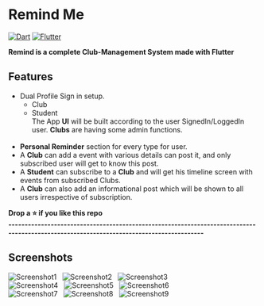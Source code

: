 # Remind Me

[![Dart](https://img.shields.io/badge/-Dart-0175C2?style=flat&logo=dart&link=https://github.com/Gajanand9608)](https://github.com/Gajanand9608)
[![Flutter](https://img.shields.io/badge/-Flutter-02569B?style=flat&logo=flutter&link=https://github.com/Gajanand9608)](https://github.com/Gajanand9608)

**Remind is a complete Club-Management System made with Flutter**
## Features
* Dual Profile Sign in setup. <br>
  * Club<br>
  * Student<br>
  The App **UI** will be built according to the user SignedIn/LoggedIn user. **Clubs** are having some admin functions.<br><br>
* **Personal Reminder** section for every type for user.
* A **Club** can add a event with various details can post it, and only subscribed user will get to know this post.
* A **Student** can subscribe to a **Club** and will get his timeline screen with events from subscribed Clubs.
* A **Club** can also add an informational post which will be shown to all users irrespective of subscription.<br>

**Drop a ⭐ if you like this repo**<br>
**----------------------------------------------------------------------------------------------------------------------------------------**
<br>
## Screenshots<br>
![Screenshot1](https://github.com/Gajanand9608/remindme/tree/master/screenshots/Screenshot_20210126-210117.jpg) &nbsp;
![Screenshot2](https://github.com/Gajanand9608/remindme/tree/master/screenshots/Screenshot_20210126-210450.jpg) &nbsp; 
![Screenshot3](https://github.com/Gajanand9608/remindme/tree/master/screenshots/Screenshot_20210126-210457.jpg)<br>
![Screenshot4](https://github.com/Gajanand9608/remindme/tree/master/screenshots/Screenshot_20210126-210713.jpg) &nbsp; 
![Screenshot5](https://github.com/Gajanand9608/remindme/tree/master/screenshots/Screenshot_20210126-210504.jpg) &nbsp;
![Screenshot6](https://github.com/Gajanand9608/remindme/tree/master/screenshots/Screenshot_20210126-210705.jpg)<br>
![Screenshot7](https://github.com/Gajanand9608/remindme/tree/master/screenshots/Screenshot_20210126-210107.jpg) &nbsp;
![Screenshot8](https://github.com/Gajanand9608/remindme/tree/master/screenshots/Screenshot_20210126-211012.jpg) &nbsp;
![Screenshot9](https://github.com/Gajanand9608/remindme/tree/master/screenshotss/Screenshot_20210126-210753.jpg)<br>
